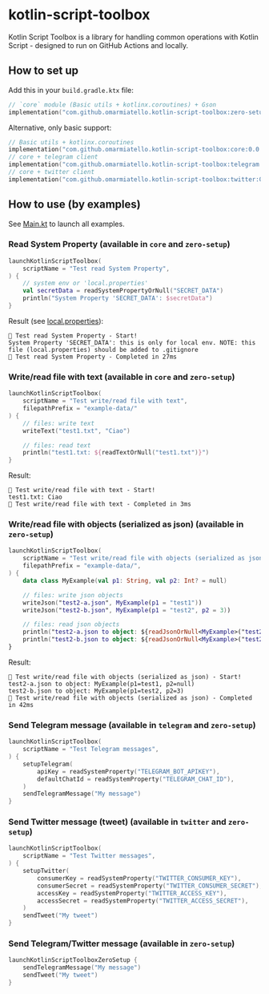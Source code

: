 # kotlin-script-toolbox

Kotlin Script Toolbox is a library for handling common operations with Kotlin Script - designed to run on GitHub Actions and locally.

## How to set up

Add this in your `build.gradle.ktx` file:
```kotlin
// `core` module (Basic utils + kotlinx.coroutines) + Gson
implementation("com.github.omarmiatello.kotlin-script-toolbox:zero-setup:0.0.4")
```

Alternative, only basic support:
```kotlin
// Basic utils + kotlinx.coroutines
implementation("com.github.omarmiatello.kotlin-script-toolbox:core:0.0.4")
// core + telegram client
implementation("com.github.omarmiatello.kotlin-script-toolbox:telegram:0.0.4")
// core + twitter client
implementation("com.github.omarmiatello.kotlin-script-toolbox:twitter:0.0.4")
```

## How to use (by examples)
See [Main.kt](example/src/main/kotlin/com/github/omarmiatello/kotlinscripttoolbox/example/Main.kt)
to launch all examples.

### Read System Property (available in `core` and `zero-setup`)

```kotlin
launchKotlinScriptToolbox(
    scriptName = "Test read System Property",
) {
    // system env or 'local.properties'
    val secretData = readSystemPropertyOrNull("SECRET_DATA")
    println("System Property 'SECRET_DATA': $secretData")
}
```

Result (see [local.properties](local.properties)):
```
🏁 Test read System Property - Start!
System Property 'SECRET_DATA': this is only for local env. NOTE: this file (local.properties) should be added to .gitignore
🎉 Test read System Property - Completed in 27ms
```

### Write/read file with text (available in `core` and `zero-setup`)
```kotlin
launchKotlinScriptToolbox(
    scriptName = "Test write/read file with text",
    filepathPrefix = "example-data/"
) {
    // files: write text
    writeText("test1.txt", "Ciao")

    // files: read text
    println("test1.txt: ${readTextOrNull("test1.txt")}")
}
```

Result:
```
🏁 Test write/read file with text - Start!
test1.txt: Ciao
🎉 Test write/read file with text - Completed in 3ms
```

### Write/read file with objects (serialized as json) (available in `zero-setup`)
```kotlin
launchKotlinScriptToolbox(
    scriptName = "Test write/read file with objects (serialized as json)",
    filepathPrefix = "example-data/",
) {
    data class MyExample(val p1: String, val p2: Int? = null)

    // files: write json objects
    writeJson("test2-a.json", MyExample(p1 = "test1"))
    writeJson("test2-b.json", MyExample(p1 = "test2", p2 = 3))

    // files: read json objects
    println("test2-a.json to object: ${readJsonOrNull<MyExample>("test2-a.json")}")
    println("test2-b.json to object: ${readJsonOrNull<MyExample>("test2-b.json")}")
}
```

Result:
```
🏁 Test write/read file with objects (serialized as json) - Start!
test2-a.json to object: MyExample(p1=test1, p2=null)
test2-b.json to object: MyExample(p1=test2, p2=3)
🎉 Test write/read file with objects (serialized as json) - Completed in 42ms
```

### Send Telegram message (available in `telegram` and `zero-setup`)
```kotlin
launchKotlinScriptToolbox(
    scriptName = "Test Telegram messages",
) {
    setupTelegram(
        apiKey = readSystemProperty("TELEGRAM_BOT_APIKEY"),
        defaultChatId = readSystemProperty("TELEGRAM_CHAT_ID"),
    )
    sendTelegramMessage("My message")
}
```

### Send Twitter message (tweet) (available in `twitter` and `zero-setup`)
```kotlin
launchKotlinScriptToolbox(
    scriptName = "Test Twitter messages",
) {
    setupTwitter(
        consumerKey = readSystemProperty("TWITTER_CONSUMER_KEY"),
        consumerSecret = readSystemProperty("TWITTER_CONSUMER_SECRET"),
        accessKey = readSystemProperty("TWITTER_ACCESS_KEY"),
        accessSecret = readSystemProperty("TWITTER_ACCESS_SECRET"),
    )
    sendTweet("My tweet")
}
```

### Send Telegram/Twitter message (available in `zero-setup`)
```kotlin
launchKotlinScriptToolboxZeroSetup {
    sendTelegramMessage("My message")
    sendTweet("My tweet")
}
```
